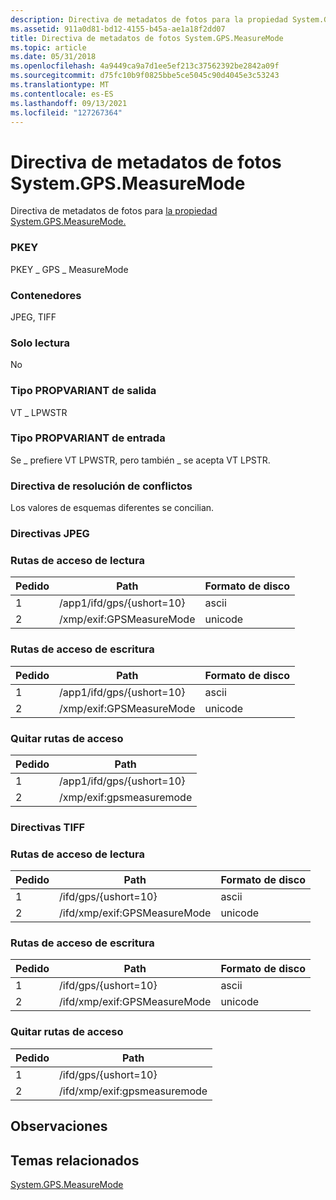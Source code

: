 ```yaml
---
description: Directiva de metadatos de fotos para la propiedad System.GPS.MeasureMode.
ms.assetid: 911a0d81-bd12-4155-b45a-ae1a18f2dd07
title: Directiva de metadatos de fotos System.GPS.MeasureMode
ms.topic: article
ms.date: 05/31/2018
ms.openlocfilehash: 4a9449ca9a7d1ee5ef213c37562392be2842a09f
ms.sourcegitcommit: d75fc10b9f0825bbe5ce5045c90d4045e3c53243
ms.translationtype: MT
ms.contentlocale: es-ES
ms.lasthandoff: 09/13/2021
ms.locfileid: "127267364"
---
```

# <a name="systemgpsmeasuremode-photo-metadata-policy"></a>Directiva de metadatos de fotos System.GPS.MeasureMode

Directiva de metadatos de fotos para [la propiedad System.GPS.MeasureMode.](../properties/props-system-gps-measuremode.md)

### <a name="pkey"></a>PKEY

PKEY \_ GPS \_ MeasureMode

### <a name="containers"></a>Contenedores

JPEG, TIFF

### <a name="read-only"></a>Solo lectura

No

### <a name="output-propvariant-type"></a>Tipo PROPVARIANT de salida

VT \_ LPWSTR

### <a name="input-propvariant-type"></a>Tipo PROPVARIANT de entrada

Se \_ prefiere VT LPWSTR, pero también \_ se acepta VT LPSTR.

### <a name="conflict-resolution-policy"></a>Directiva de resolución de conflictos

Los valores de esquemas diferentes se concilian.

### <a name="jpeg-policies"></a>Directivas JPEG

### <a name="read-paths"></a>Rutas de acceso de lectura



| Pedido | Path                      | Formato de disco |
|-------|---------------------------|-------------|
| 1     | /app1/ifd/gps/{ushort=10} | ascii       |
| 2     | /xmp/exif:GPSMeasureMode  | unicode     |



 

### <a name="write-paths"></a>Rutas de acceso de escritura



| Pedido | Path                      | Formato de disco |
|-------|---------------------------|-------------|
| 1     | /app1/ifd/gps/{ushort=10} | ascii       |
| 2     | /xmp/exif:GPSMeasureMode  | unicode     |



 

### <a name="remove-paths"></a>Quitar rutas de acceso



| Pedido | Path                      |
|-------|---------------------------|
| 1     | /app1/ifd/gps/{ushort=10} |
| 2     | /xmp/exif:gpsmeasuremode  |



 

### <a name="tiff-policies"></a>Directivas TIFF

### <a name="read-paths"></a>Rutas de acceso de lectura



| Pedido | Path                         | Formato de disco |
|-------|------------------------------|-------------|
| 1     | /ifd/gps/{ushort=10}         | ascii       |
| 2     | /ifd/xmp/exif:GPSMeasureMode | unicode     |



 

### <a name="write-paths"></a>Rutas de acceso de escritura



| Pedido | Path                         | Formato de disco |
|-------|------------------------------|-------------|
| 1     | /ifd/gps/{ushort=10}         | ascii       |
| 2     | /ifd/xmp/exif:GPSMeasureMode | unicode     |



 

### <a name="remove-paths"></a>Quitar rutas de acceso



| Pedido | Path                         |
|-------|------------------------------|
| 1     | /ifd/gps/{ushort=10}         |
| 2     | /ifd/xmp/exif:gpsmeasuremode |



 

## <a name="remarks"></a>Observaciones

## <a name="related-topics"></a>Temas relacionados

<dl> <dt>

[System.GPS.MeasureMode](../properties/props-system-gps-measuremode.md)
</dt> </dl>

 

 
